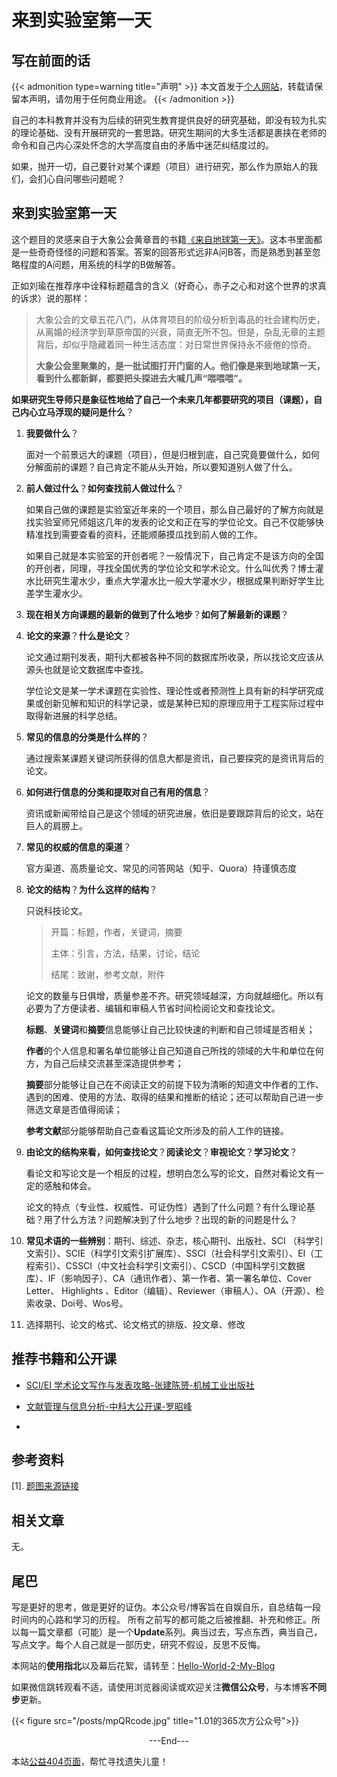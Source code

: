 # 来到实验室第一天


<!--more-->



<!-- 分类文章参考

 "Books|读书"   "Episodes|影视"    "做事"   
  "Chat|扯谈"   Tutorials|教程
  
description: 文章内容的描述.

添加图片使用下面的代码，同时将图片放到/static/posts下

{{< figure src="/posts/test.jpg" title=""  >}}

 -->



## 写在前面的话

{{< admonition  type=warning title="声明" >}}
本文首发于[个人网站](https://miaobingyi.com/)，转载请保留本声明，请勿用于任何商业用途。
{{< /admonition >}}

自己的本科教育并没有为后续的研究生教育提供良好的研究基础，即没有较为扎实的理论基础、没有开展研究的一套思路。研究生期间的大多生活都是裹挟在老师的命令和自己内心深处怀念的大学高度自由的矛盾中迷茫纠结度过的。

如果，抛开一切，自己要针对某个课题（项目）进行研究，那么作为原始人的我们，会扪心自问哪些问题呢？

## 来到实验室第一天

这个题目的灵感来自于大象公会黄章晋的书籍[《来自地球第一天》](https://book.douban.com/subject/25944294/)。这本书里面都是一些奇奇怪怪的问题和答案。答案的回答形式远非A问B答，而是熟悉到甚至忽略程度的A问题，用系统的科学的B做解答。

正如刘瑜在推荐序中诠释标题蕴含的含义（好奇心，赤子之心和对这个世界的求真的诉求）说的那样：

> 大象公会的文章五花八门，从体育项目的阶级分析到毒品的社会建构历史，从离婚的经济学到草原帝国的兴衰，简直无所不包。但是，杂乱无章的主题背后，却似乎隐藏着同一种生活态度：对日常世界保持永不疲倦的惊奇。  
>
> **大象公会里聚集的，是一批试图打开门窗的人。他们像是来到地球第一天，看到什么都新鲜，都要把头探进去大喊几声“喂喂喂”。**



**如果研究生导师只是象征性地给了自己一个未来几年都要研究的项目（课题），自己内心立马浮现的疑问是什么**？



1. **我要做什么**？

   面对一个前景远大的课题（项目），但是归根到底，自己究竟要做什么，如何分解面前的课题？自己肯定不能从头开始，所以要知道别人做了什么。

2. **前人做过什么**？**如何查找前人做过什么**？

   如果自己做的课题是实验室近年来的一个项目，那么自己最好的了解方向就是找实验室师兄师姐这几年的发表的论文和正在写的学位论文。自己不仅能够快精准找到需要查看的资料，还能顺藤摸瓜找到前人做的工作。

   如果自己就是本实验室的开创者呢？一般情况下，自己肯定不是该方向的全国的开创者，同理，寻找全国优秀的学位论文和学术论文。什么叫优秀？博士灌水比研究生灌水少，重点大学灌水比一般大学灌水少，根据成果判断好学生比差学生灌水少。

3. **现在相关方向课题的最新的做到了什么地步**？**如何了解最新的课题**？

4. **论文的来源**？**什么是论文**？

   论文通过期刊发表，期刊大都被各种不同的数据库所收录，所以找论文应该从源头也就是论文数据库中查找。

   学位论文是某一学术课题在实验性、理论性或者预测性上具有新的科学研究成果或创新见解和知识的科学记录，或是某种已知的原理应用于工程实际过程中取得新进展的科学总结。

5. **常见的信息的分类是什么样的**？

   通过搜索某课题关键词所获得的信息大都是资讯，自己要探究的是资讯背后的论文。

6. **如何进行信息的分类和提取对自己有用的信息**？

   资讯或新闻带给自己是这个领域的研究进展，依旧是要跟踪背后的论文，站在巨人的肩膀上。

7. **常见的权威的信息的渠道**？

   官方渠道、高质量论文、常见的问答网站（知乎、Quora）持谨慎态度

8. **论文的结构**？**为什么这样的结构**？

   只说科技论文。

   > 开篇：标题，作者，关键词，摘要
   >
   > 主体：引言，方法，结果，讨论，结论
   >
   > 结尾：致谢，参考文献，附件

   论文的数量与日俱增，质量参差不齐。研究领域越深，方向就越细化。所以有必要为了方便读者、编辑和审稿人节省时间检阅论文和查找论文。

   **标题**、**关键词**和**摘要**信息能够让自己比较快速的判断和自己领域是否相关；

   **作者**的个人信息和署名单位能够让自己知道自己所找的领域的大牛和单位在何方，为自己后续交流甚至深造提供参考；

   **摘要**部分能够让自己在不阅读正文的前提下较为清晰的知道文中作者的工作、遇到的困难、使用的方法、取得的结果和推断的结论；还可以帮助自己进一步筛选文章是否值得阅读；

   **参考文献**部分能够帮助自己查看这篇论文所涉及的前人工作的链接。

9. **由论文的结构来看，如何查找论文**？**阅读论文**？**审视论文**？**学习论文**？

   看论文和写论文是一个相反的过程，想明白怎么写的论文，自然对看论文有一定的感触和体会。

   论文的特点（专业性、权威性、可证伪性）遇到了什么问题？有什么理论基础？用了什么方法？问题解决到了什么地步？出现的新的问题是什么？

10. **常见术语的一些辨别**：期刊、综述、杂志，核心期刊、出版社、SCI （科学引文索引）、SCIE（科学引文索引扩展库）、SSCI（社会科学引文索引）、EI（工程索引）、CSSCI（中文社会科学引文索引）、CSCD（中国科学引文数据库）、IF（影响因子）、CA（通讯作者）、第一作者、第一署名单位、Cover Letter、 Highlights 、Editor（编辑）、Reviewer（审稿人）、OA（开源）、检索收录、Doi号、Wos号。 

11. 选择期刊、论文的格式、论文格式的排版、投文章、修改

## 推荐书籍和公开课

- [SCI/EI 学术论文写作与发表攻略-张建陈赟-机械工业出版社](https://item.jd.com/12320846.html)

- [文献管理与信息分析-中科大公开课-罗昭峰](http://www.icourse163.org/course/USTC-9002?tid=1003097001)
- 
## 参考资料

[1]. [题图来源链接](https://zhuanlan.zhihu.com/p/21784554)


## 相关文章 

无。

## 尾巴
写是更好的思考，做是更好的证伪。本公众号/博客旨在自娱自乐，自总结每一段时间内的心路和学习的历程。 所有之前写的都可能之后被推翻、补充和修正。所以每一篇文章都（可能）是一个**Update**系列。典当过去，写点东西，典当自己，写点文字。每个人自己就是一部历史，研究不假设，反思不反悔。

本网站的**使用指北**以及幕后花絮，请转至：[Hello-World-2-My-Blog](https://miaobingyi.com/2018/hello-my-own-website/)

如果微信跳转观看不适，请使用浏览器阅读或欢迎关注**微信公众号**，与本博客**不同步**更新。

{{< figure src="/posts/mpQRcode.jpg" title="1.01的365次方公众号">}}

<center>  ---End---  </center>

本站[公益404页面](https://miaobingyi.com/404)，帮忙寻找遗失儿童！
